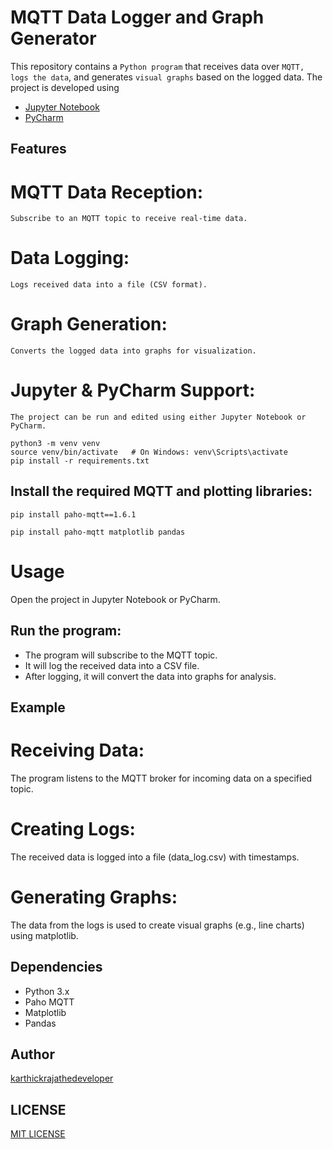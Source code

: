 # MQTT Data Logger and Graph Generator

This repository contains a `Python program` that receives data over `MQTT, logs the data`, and generates `visual graphs` based on the logged data. The project is developed using 
 - [Jupyter Notebook](https://jupyter.org/)
 - [PyCharm](https://www.jetbrains.com/pycharm/)
   
## Features
  # MQTT Data Reception:
    Subscribe to an MQTT topic to receive real-time data.
  # Data Logging: 
    Logs received data into a file (CSV format).
  # Graph Generation: 
    Converts the logged data into graphs for visualization.
  # Jupyter & PyCharm Support: 
    The project can be run and edited using either Jupyter Notebook or PyCharm.

```
python3 -m venv venv
source venv/bin/activate   # On Windows: venv\Scripts\activate
pip install -r requirements.txt
```
## Install the required MQTT and plotting libraries:
```pip install paho-mqtt==1.6.1 ```

```
pip install paho-mqtt matplotlib pandas
```
# Usage
  Open the project in Jupyter Notebook or PyCharm.

## Run the program:

* The program will subscribe to the MQTT topic.
* It will log the received data into a CSV file.
* After logging, it will convert the data into graphs for analysis.

## Example
# Receiving Data: 
  The program listens to the MQTT broker for incoming data on a specified topic.

# Creating Logs: 
  The received data is logged into a file (data_log.csv) with timestamps.

# Generating Graphs:
  The data from the logs is used to create visual graphs (e.g., line charts) using matplotlib.

## Dependencies
  - Python 3.x
  - Paho MQTT
  - Matplotlib
  - Pandas

## Author 
[karthickrajathedeveloper](https://github.com/karthickrajathedeveloper)

## LICENSE
[MIT LICENSE](LICENSE)

